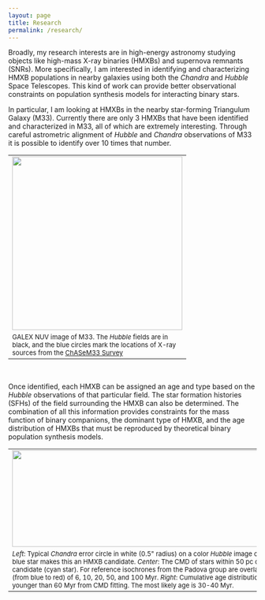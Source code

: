 ```yaml
---
layout: page
title: Research
permalink: /research/
---
```



Broadly, my research interests are in high-energy astronomy studying objects like high-mass X-ray binaries (HMXBs) and supernova remnants (SNRs). More specifically, I am interested in identifying and characterizing HMXB populations in nearby galaxies using both the *Chandra* and *Hubble* Space Telescopes. This kind of work can provide better observational constraints on population synthesis models for interacting binary stars.

In particular, I am looking at HMXBs in the nearby star-forming Triangulum Galaxy (M33). Currently there are only 3 HMXBs that have been identified and characterized in M33, all of which are extremely interesting. Through careful astrometric alignment of *Hubble* and *Chandra* observations of M33 it is possible to identify 
over 10 times that number.<br>


<table class="image" align="center">
<tr><td><img src="../images/m33_hstfields.png" height="352px" width="345px"></td></tr>
<tr><td class="caption" style="width: 345px"><font size="2">GALEX NUV image of M33. The <i>Hubble</i> fields are in black, and the blue circles mark the locations of X-ray sources from the <a href="http://arxiv.org/abs/1102.4568">ChASeM33 Survey</a></font></td></tr>
</table><br>


Once identified, each HMXB can be assigned an age and type based on the *Hubble*
observations of that particular field. The star formation histories (SFHs) of the field surrounding the HMXB can also be determined. The combination of all this information provides constraints for the mass function of binary companions, the dominant type of HMXB, and the age distribution of HMXBs that must be reproduced by theoretical binary population synthesis models.<br>

<table class="image" align="center">
<tr><td><img src="../images/m33_hmxbex.png" height="196px" width="583px"></td></tr>
<tr><td class="caption" style="width: 345px"><font size="2"><i>Left</i>: Typical <i>Chandra</i> error circle in white (0.5" radius) on a color <i>Hubble</i> image of M33. The blue star makes this an HMXB candidate. <i>Center</i>: The CMD of stars within 50 pc of this candidate (cyan star). For reference isochrones from the Padova group are overlaid for ages (from blue to red) of 6, 10, 20, 50, and 100 Myr. <i>Right</i>: Cumulative age distribution for stars younger than 60 Myr from CMD fitting. The most likely age is 30-40 Myr.</font></td></tr>






